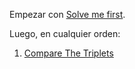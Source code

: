 Empezar con [Solve me first](solve-me-first-English.pdf).

Luego, en cualquier orden:

1. [Compare The Triplets](./compare-the-triplets-English.pdf)
